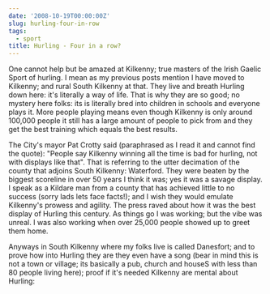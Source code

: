 ```yaml
---
date: '2008-10-19T00:00:00Z'
slug: hurling-four-in-row
tags:
  - sport
title: Hurling - Four in a row?
---
```


One cannot help but be amazed at Kilkenny; true masters of the Irish Gaelic
Sport of hurling. I mean as my previous posts mention I have moved to Kilkenny;
and rural South Kilkenny at that. They live and breath Hurling down here: it's
literally a way of life. That is why they are so good; no mystery here folks:
its is literally bred into children in schools and everyone plays it. More
people playing means even though Kilkenny is only around 100,000 people it still
has a large amount of people to pick from and they get the best training which
equals the best results.

The City's mayor Pat Crotty said (paraphrased as I read it and cannot find the
quote): "People say Kilkenny winning all the time is bad for hurling, not with
displays like that". That is referring to the utter decimation of the county
that adjoins South Kilkenny: Waterford. They were beaten by the biggest
scoreline in over 50 years I think it was; yes it was a savage display. I speak
as a Kildare man from a county that has achieved little to no success (sorry
lads lets face facts!); and I wish they would emulate Kilkenny's prowess and
agility. The press raved about how it was the best display of Hurling this
century. As things go I was working; but the vibe was unreal. I was also working
when over 25,000 people showed up to greet them home.

Anyways in South Kilkenny where my folks live is called Danesfort; and to prove
how into Hurling they are they even have a song (bear in mind this is not a town
or village; its basically a pub, church and houseS with less than 80 people
living here); proof if it's needed Kilkenny are mental about Hurling:
